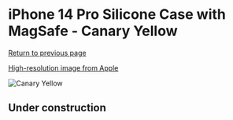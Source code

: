 # iPhone 14 Pro Silicone Case with MagSafe - Canary Yellow

[Return to previous page](/iphone_14)

[High-resolution image from Apple](https://store.storeimages.cdn-apple.com/8756/as-images.apple.com/is/MQUG3?wid=4500&hei=4500&fmt=png)

<div style="width: 512px"><img src="/almost_uncompressed/MQUG3.webp" alt="Canary Yellow"></div>

## Under construction
